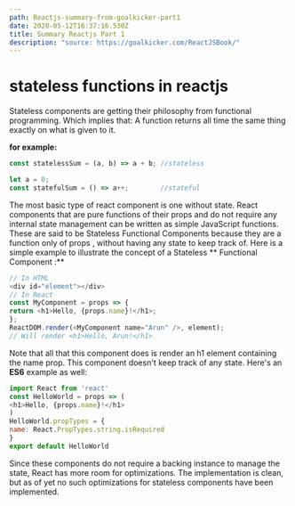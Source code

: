 ```yaml
---
path: Reactjs-summary-from-goalkicker-part1
date: 2020-05-12T16:37:16.530Z
title: Summary Reactjs Part 1
description: "source: https://goalkicker.com/ReactJSBook/"
---
```

# stateless functions in reactjs
Stateless components are getting their philosophy from functional programming. Which implies that: A function
returns all time the same thing exactly on what is given to it.

**for example:**
```js
const statelessSum = (a, b) => a + b; //stateless

let a = 0;
const statefulSum = () => a++;        //stateful

```
The most basic type of react component is one without state. React components that are pure functions of their
props and do not require any internal state management can be written as simple JavaScript functions. These are
said to be Stateless Functional Components because they are a function only of props , without having any state
to keep track of.
Here is a simple example to illustrate the concept of a Stateless ** Functional Component :**
```js
// In HTML
<div id="element"></div>
// In React
const MyComponent = props => {
return <h1>Hello, {props.name}!</h1>;
};
ReactDOM.render(<MyComponent name="Arun" />, element);
// Will render <h1>Hello, Arun!</h1>
```
Note that all that this component does is render an h1 element containing the name prop. This component doesn't
keep track of any state. Here's an **ES6** example as well:
```js
import React from 'react'
const HelloWorld = props => (
<h1>Hello, {props.name}!</h1>
)
HelloWorld.propTypes = {
name: React.PropTypes.string.isRequired
}
export default HelloWorld
```
Since these components do not require a backing instance to manage the state, React has more room for
optimizations. The implementation is clean, but as of yet no such optimizations for stateless components have
been implemented.